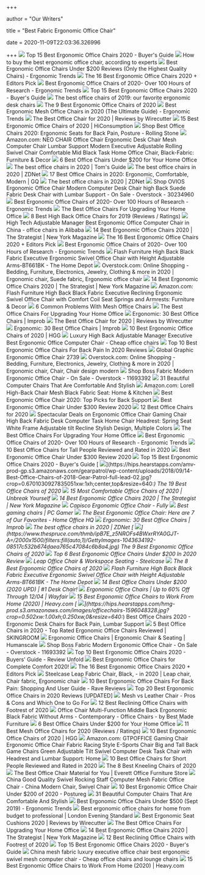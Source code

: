 +++
        
author = "Our Writers"
        
title = "Best Fabric Ergonomic Office Chair"
        
date = 2020-11-09T22:03:36.326996
        
+++
[ ![](https://www.republiclab.com/wp-content/uploads/2017/08/best-ergonomic-office-chairs-thumbnail.jpg)](https://www.republiclab.com/wp-content/uploads/2017/08/best-ergonomic-office-chairs-thumbnail.jpg) Top 15 Best Ergonomic Office Chairs 2020 - Buyer's Guide
[ ![](https://media2.s-nbcnews.com/i/newscms/2020_25/3390893/ergonomic-office-chairs-kr-2x1-tease-200618_38008296185ce90fd52b401caf79df24.jpg)](https://media2.s-nbcnews.com/i/newscms/2020_25/3390893/ergonomic-office-chairs-kr-2x1-tease-200618_38008296185ce90fd52b401caf79df24.jpg) How to buy the best ergonomic office chair, according to experts
[ ![](http://ergonomictrends.com/wp-content/uploads/2018/01/best-ergonomic-office-chairs-under-200.png)](http://ergonomictrends.com/wp-content/uploads/2018/01/best-ergonomic-office-chairs-under-200.png) Best Ergonomic Office Chairs Under $200 Reviews (Only the Highest Quality  Chairs) - Ergonomic Trends
[ ![](https://www.omnicoreagency.com/wp-content/uploads/2020/01/Steelcase-Gesture-Chair-List.jpg)](https://www.omnicoreagency.com/wp-content/uploads/2020/01/Steelcase-Gesture-Chair-List.jpg) The 16 Best Ergonomic Office Chairs 2020 + Editors Pick
[ ![](http://ergonomictrends.com/wp-content/uploads/2018/06/OWLN-Mesh-Office-Chair-review.jpg)](http://ergonomictrends.com/wp-content/uploads/2018/06/OWLN-Mesh-Office-Chair-review.jpg) Best Ergonomic Office Chairs of 2020- Over 100 Hours of Research - Ergonomic  Trends
[ ![](https://www.republiclab.com/wp-content/uploads/2017/08/Steelcase-Leap-fabric-Chair.jpg)](https://www.republiclab.com/wp-content/uploads/2017/08/Steelcase-Leap-fabric-Chair.jpg) Top 15 Best Ergonomic Office Chairs 2020 - Buyer's Guide
[ ![](https://www.gannett-cdn.com/presto/2019/10/14/USAT/1c80747a-b74b-4023-9ced-f08a880485a2-Office-Chair-TBRN-Hero.jpg?auto=webp&crop=4977,2800,x0,y0&format=pjpg&width=1200)](https://www.gannett-cdn.com/presto/2019/10/14/USAT/1c80747a-b74b-4023-9ced-f08a880485a2-Office-Chair-TBRN-Hero.jpg?auto=webp&crop=4977,2800,x0,y0&format=pjpg&width=1200) The best office chairs of 2019: our favorite ergonomic desk chairs
[ ![](https://www.thespruce.com/thmb/Jaw0WWmqQpaRFI_-NRAlG5n38jE=/900x0/filters:no_upscale():max_bytes(150000):strip_icc()/ScreenShot2019-06-11at11.37.40AM-e3c3909c6da94f0d90e0ec7ed8c58ed1.png)](https://www.thespruce.com/thmb/Jaw0WWmqQpaRFI_-NRAlG5n38jE=/900x0/filters:no_upscale():max_bytes(150000):strip_icc()/ScreenShot2019-06-11at11.37.40AM-e3c3909c6da94f0d90e0ec7ed8c58ed1.png) The 9 Best Ergonomic Office Chairs of 2020
[ ![](http://ergonomictrends.com/wp-content/uploads/2019/12/best-mesh-office-chairs.jpg)](http://ergonomictrends.com/wp-content/uploads/2019/12/best-mesh-office-chairs.jpg) Best Ergonomic Mesh Office Chairs in 2020 (The Ultimate Guide) - Ergonomic  Trends
[ ![](https://cdn.thewirecutter.com/wp-content/media/2020/09/officechairs-2048px-9607.jpg?auto=webp&crop=1.91:1&width=1200)](https://cdn.thewirecutter.com/wp-content/media/2020/09/officechairs-2048px-9607.jpg?auto=webp&crop=1.91:1&width=1200) The Best Office Chair for 2020 | Reviews by Wirecutter
[ ![](https://cdn.hiconsumption.com/wp-content/uploads/2020/05/Best-Ergonomic-Office-Chairs-FB.jpg)](https://cdn.hiconsumption.com/wp-content/uploads/2020/05/Best-Ergonomic-Office-Chairs-FB.jpg) 15 Best Ergonomic Office Chairs of 2020 | HiConsumption
[ ![](https://www.rollingstone.com/wp-content/uploads/2020/04/office-chairs.jpg?w=1024)](https://www.rollingstone.com/wp-content/uploads/2020/04/office-chairs.jpg?w=1024) Shop Best Office Chairs 2020: Ergonomic Seats for Back Pain, Posture -  Rolling Stone
[ ![](https://m.media-amazon.com/images/I/71+P9c1LxoL._AC_UL400_.jpg)](https://m.media-amazon.com/images/I/71+P9c1LxoL._AC_UL400_.jpg) Amazon.com: NEO CHAIR Office Chair Ergonomic Desk Chair Mesh Computer Chair  Lumbar Support Modern Executive Adjustable Rolling Swivel Chair Comfortable  Mid Black Task Home Office Chair, Black-Fabric: Furniture & Decor
[ ![](https://www.firstforwomen.com/wp-content/uploads/sites/2/2020/06/1200x675-23.png?w=953)](https://www.firstforwomen.com/wp-content/uploads/sites/2/2020/06/1200x675-23.png?w=953) 6 Best Office Chairs Under $200 for Your Home Office
[ ![](https://cdn.mos.cms.futurecdn.net/chg3AGHkpwVFcZeK26TKuA-1200-80.jpg)](https://cdn.mos.cms.futurecdn.net/chg3AGHkpwVFcZeK26TKuA-1200-80.jpg) The best office chairs in 2020 | Tom's Guide
[ ![](https://zdnet2.cbsistatic.com/hub/i/2020/01/17/5a3e28b6-25e0-42f9-841a-c92fd9e577c3/office-chair-5.jpg)](https://zdnet2.cbsistatic.com/hub/i/2020/01/17/5a3e28b6-25e0-42f9-841a-c92fd9e577c3/office-chair-5.jpg) The best office chairs in 2020 | ZDNet
[ ![](https://media.gq.com/photos/5f12159f97f256cb0f19314c/master/pass/chairs-v4.jpg)](https://media.gq.com/photos/5f12159f97f256cb0f19314c/master/pass/chairs-v4.jpg) 17 Best Office Chairs in 2020: Ergonomic, Comfortable, Modern | GQ
[ ![](https://zdnet4.cbsistatic.com/hub/i/2020/01/17/8231e246-714d-44bf-8b5e-bebdd66c1d83/office-chair-6.jpg)](https://zdnet4.cbsistatic.com/hub/i/2020/01/17/8231e246-714d-44bf-8b5e-bebdd66c1d83/office-chair-6.jpg) The best office chairs in 2020 | ZDNet
[ ![](https://ak1.ostkcdn.com/images/products/30234960/Ovios-Ergonomic-Office-Chair-Computer-Desk-Chair-Suede-Fabric-Desk-Chair-with-Lumbar-Support-for-Executive-or-Home-Office-4367843b-9f9f-4d29-b6af-63f729a8fa45_600.jpg?impolicy=medium)](https://ak1.ostkcdn.com/images/products/30234960/Ovios-Ergonomic-Office-Chair-Computer-Desk-Chair-Suede-Fabric-Desk-Chair-with-Lumbar-Support-for-Executive-or-Home-Office-4367843b-9f9f-4d29-b6af-63f729a8fa45_600.jpg?impolicy=medium) Shop OVIOS Ergonomic Office Chair Modern Computer Desk Chair high Back  Suede Fabric Desk Chair with Lumbar Support - On Sale - Overstock - 30234960
[ ![](http://ergonomictrends.com/wp-content/uploads/2019/04/clatina-high-back-office-chair-review.jpg)](http://ergonomictrends.com/wp-content/uploads/2019/04/clatina-high-back-office-chair-review.jpg) Best Ergonomic Office Chairs of 2020- Over 100 Hours of Research - Ergonomic  Trends
[ ![](https://specials-images.forbesimg.com/imageserve/5eea485bdb3b680006a1e736/960x0.jpg?cropX1=0&cropX2=800&cropY1=233&cropY2=766)](https://specials-images.forbesimg.com/imageserve/5eea485bdb3b680006a1e736/960x0.jpg?cropX1=0&cropX2=800&cropY1=233&cropY2=766) The Best Office Chairs For Upgrading Your Home Office
[ ![](https://www.btod.com/blog/wp-content/uploads/2019/03/best-high-back-chairs-4-best-fabric-3.jpg)](https://www.btod.com/blog/wp-content/uploads/2019/03/best-high-back-chairs-4-best-fabric-3.jpg) 8 Best High Back Office Chairs for 2019 (Reviews / Ratings)
[ ![](http://www.foshanchairs.com/wp-content/uploads/2018/01/Luxury-High-Back-Full-Mesh-Boss-Executive-Best-Ergonomic-Office-Chair-1-480x480.jpg)](http://www.foshanchairs.com/wp-content/uploads/2018/01/Luxury-High-Back-Full-Mesh-Boss-Executive-Best-Ergonomic-Office-Chair-1-480x480.jpg) High Tech Adjustable Manager Best Ergonomic Office Computer Chair in China  - office chairs in Alibaba
[ ![](https://pyxis.nymag.com/v1/imgs/c53/d8a/534ec22ae12afb42834a3cd7f87090e4b9-modway-01-.rdeep-vertical.w245.jpg)](https://pyxis.nymag.com/v1/imgs/c53/d8a/534ec22ae12afb42834a3cd7f87090e4b9-modway-01-.rdeep-vertical.w245.jpg) 14 Best Ergonomic Office Chairs 2020 | The Strategist | New York Magazine
[ ![](https://www.omnicoreagency.com/wp-content/uploads/2020/05/Autonomous-Ergo-Chair-2-List-2.jpg)](https://www.omnicoreagency.com/wp-content/uploads/2020/05/Autonomous-Ergo-Chair-2-List-2.jpg) The 16 Best Ergonomic Office Chairs 2020 + Editors Pick
[ ![](http://ergonomictrends.com/wp-content/uploads/2019/01/Komene-Ergonomic-Office-Chair.jpg)](http://ergonomictrends.com/wp-content/uploads/2019/01/Komene-Ergonomic-Office-Chair.jpg) Best Ergonomic Office Chairs of 2020- Over 100 Hours of Research - Ergonomic  Trends
[ ![](https://images.homedepot-static.com/productImages/8a39687e-41cb-472e-b53a-ac80553d31f0/svn/black-flash-furniture-office-chairs-bt661bk-64_600.jpg)](https://images.homedepot-static.com/productImages/8a39687e-41cb-472e-b53a-ac80553d31f0/svn/black-flash-furniture-office-chairs-bt661bk-64_600.jpg) Flash Furniture High Back Black Fabric Executive Ergonomic Swivel Office  Chair with Height Adjustable Arms-BT661BK - The Home Depot
[ ![](https://i.pinimg.com/736x/14/94/f6/1494f6221d239f0967fcccdeaa230166.jpg)](https://i.pinimg.com/736x/14/94/f6/1494f6221d239f0967fcccdeaa230166.jpg) Overstock.com: Online Shopping - Bedding, Furniture, Electronics, Jewelry,  Clothing & more in 2020 | Ergonomic chair, Suede fabric, Ergonomic office  chair
[ ![](https://pyxis.nymag.com/v1/imgs/ca0/376/4360d10cf1bdff0c2bf6ac48c8dd8b9581-mirra-01-.2x.rsquare.w600.jpg)](https://pyxis.nymag.com/v1/imgs/ca0/376/4360d10cf1bdff0c2bf6ac48c8dd8b9581-mirra-01-.2x.rsquare.w600.jpg) 14 Best Ergonomic Office Chairs 2020 | The Strategist | New York Magazine
[ ![](https://images-na.ssl-images-amazon.com/images/I/81-7wwbT7vL._AC_SL1500_.jpg)](https://images-na.ssl-images-amazon.com/images/I/81-7wwbT7vL._AC_SL1500_.jpg) Amazon.com: Flash Furniture High Back Black Fabric Executive Reclining  Ergonomic Swivel Office Chair with Comfort Coil Seat Springs and Armrests:  Furniture & Decor
[ ![](https://www.btod.com/blog/wp-content/uploads/2017/01/mesh-office-chairs-6-common-problems-blog-header.jpg)](https://www.btod.com/blog/wp-content/uploads/2017/01/mesh-office-chairs-6-common-problems-blog-header.jpg) 6 Common Problems With Mesh Office Chairs
[ ![](https://specials-images.forbesimg.com/imageserve/5f203f62953761c471e7740d/960x0.jpg?fit=scale)](https://specials-images.forbesimg.com/imageserve/5f203f62953761c471e7740d/960x0.jpg?fit=scale) The Best Office Chairs For Upgrading Your Home Office
[ ![](https://cdn.improb.com/wp-content/uploads/2018/07/BestOffice-Ergonomic-PU-Leather-High-Back-Office-Chair.png)](https://cdn.improb.com/wp-content/uploads/2018/07/BestOffice-Ergonomic-PU-Leather-High-Back-Office-Chair.png) Ergonomic: 30 Best Office Chairs | Improb
[ ![](https://d1b5h9psu9yexj.cloudfront.net/5707/Herman-Miller-Aeron_20180409-135854_full.jpg)](https://d1b5h9psu9yexj.cloudfront.net/5707/Herman-Miller-Aeron_20180409-135854_full.jpg) The Best Office Chair for 2020 | Reviews by Wirecutter
[ ![](https://cdn.improb.com/wp-content/uploads/2017/12/23-Best-Ergonomic-Office-Chairs.jpg)](https://cdn.improb.com/wp-content/uploads/2017/12/23-Best-Ergonomic-Office-Chairs.jpg) Ergonomic: 30 Best Office Chairs | Improb
[ ![](https://mljzsatzn43z.i.optimole.com/tP-GR8Q-jGG1Vx7N/w:371/h:412/q:90/dpr:2.6/https://www.highgroundgaming.com/wp-content/uploads/2020/08/HGG-Best-Ergonomic-Office-Chairs.jpg)](https://mljzsatzn43z.i.optimole.com/tP-GR8Q-jGG1Vx7N/w:371/h:412/q:90/dpr:2.6/https://www.highgroundgaming.com/wp-content/uploads/2020/08/HGG-Best-Ergonomic-Office-Chairs.jpg) 10 Best Ergonomic Office Chairs of 2020 | HGG
[ ![](http://www.rongfuofficechair.com/wp-content/uploads/2018/01/Luxury-High-Back-Full-Mesh-Boss-Executive-Best-Ergonomic-Office-Chair-3-480x480.jpg)](http://www.rongfuofficechair.com/wp-content/uploads/2018/01/Luxury-High-Back-Full-Mesh-Boss-Executive-Best-Ergonomic-Office-Chair-3-480x480.jpg) Luxury High Back Adjustable Manager Executive Best Ergonomic Office  Computer Chair - Cheap office chairs
[ ![](https://tinygrab.com/wp-content/uploads/2020/03/Ergonomic-Office-Chairs-For-Back-Pain.png)](https://tinygrab.com/wp-content/uploads/2020/03/Ergonomic-Office-Chairs-For-Back-Pain.png) Top 10 Best Ergonomic Office Chairs For Back Pain In 2020 Reviews
[ ![](https://cdn11.bigcommerce.com/s-i16nt17fuj/images/stencil/1280x1280/products/1281/3634/GL-2739-2__37297.1549473233.jpg?c=2)](https://cdn11.bigcommerce.com/s-i16nt17fuj/images/stencil/1280x1280/products/1281/3634/GL-2739-2__37297.1549473233.jpg?c=2) Global Graphic Ergonomic Office Chair 2739
[ ![](https://i.pinimg.com/736x/45/9a/3f/459a3f429abc0cfff83964a06e3d19f6.jpg)](https://i.pinimg.com/736x/45/9a/3f/459a3f429abc0cfff83964a06e3d19f6.jpg) Overstock.com: Online Shopping - Bedding, Furniture, Electronics, Jewelry,  Clothing & more in 2020 | Ergonomic chair, Chair, Chair design modern
[ ![](https://ak1.ostkcdn.com/images/products/11693392/Boss-Fabric-Modern-Ergonomic-Office-Chair-501ceb14-b333-4dbf-8eaf-8012d4b68ec5_600.jpg?impolicy=medium)](https://ak1.ostkcdn.com/images/products/11693392/Boss-Fabric-Modern-Ergonomic-Office-Chair-501ceb14-b333-4dbf-8eaf-8012d4b68ec5_600.jpg?impolicy=medium) Shop Boss Fabric Modern Ergonomic Office Chair - On Sale - Overstock -  11693392
[ ![](http://cdn.home-designing.com/wp-content/uploads/2018/08/Black-And-White-Computer-Chair-With-Neck-Support-Ergonomic-Rolling-Office-Chair-600x600.jpg)](http://cdn.home-designing.com/wp-content/uploads/2018/08/Black-And-White-Computer-Chair-With-Neck-Support-Ergonomic-Rolling-Office-Chair-600x600.jpg) 31 Beautiful Computer Chairs That Are Comfortable And Stylish
[ ![](https://images-na.ssl-images-amazon.com/images/I/41keTncjeiL._AC_.jpg)](https://images-na.ssl-images-amazon.com/images/I/41keTncjeiL._AC_.jpg) Amazon.com: Lorell High-Back Chair Mesh Black Fabric Seat: Home & Kitchen
[ ![](https://www.pcguide.com/wp-content/uploads/2019/04/best-ergonomic-office-chair-1200x675.jpg)](https://www.pcguide.com/wp-content/uploads/2019/04/best-ergonomic-office-chair-1200x675.jpg) Best Ergonomic Office Chair 2020: Top Picks for Back Support
[ ![](https://chairinstitute.com/wp-content/uploads/2019/05/Best-Ergonomic-Office-Chair-Under-300-Review-Serta-Works-Fabric-Left-View-Chair-Institute.jpg)](https://chairinstitute.com/wp-content/uploads/2019/05/Best-Ergonomic-Office-Chair-Under-300-Review-Serta-Works-Fabric-Left-View-Chair-Institute.jpg) Best Ergonomic Office Chair Under $300 Review 2020
[ ![](https://www.btod.com/blog/wp-content/uploads/2019/02/embody-hm.jpg)](https://www.btod.com/blog/wp-content/uploads/2019/02/embody-hm.jpg) 12 Best Office Chairs for 2020
[ ![](https://images.prod.meredith.com/product/d188581ecdfa6c4f81b2358350266b19/1533426205484/l/ergonomic-office-chair-gaming-chair-high-back-fabric-desk-computer-task-home-chair-headrest-spring-seat-white-frame-adjustable-tilt-recline-stylish-design-and-color-neo-chair-jubilant-h-gray)](https://images.prod.meredith.com/product/d188581ecdfa6c4f81b2358350266b19/1533426205484/l/ergonomic-office-chair-gaming-chair-high-back-fabric-desk-computer-task-home-chair-headrest-spring-seat-white-frame-adjustable-tilt-recline-stylish-design-and-color-neo-chair-jubilant-h-gray) Spectacular Deals on Ergonomic Office Chair Gaming Chair High Back Fabric  Desk Computer Task Home Chair Headrest: Spring Seat White Frame Adjustable  tilt Recline Stylish Design, Multiple Colors
[ ![](https://specials-images.forbesimg.com/imageserve/5eea4a651b50250006e83c78/960x0.jpg?fit=scale)](https://specials-images.forbesimg.com/imageserve/5eea4a651b50250006e83c78/960x0.jpg?fit=scale) The Best Office Chairs For Upgrading Your Home Office
[ ![](http://ergonomictrends.com/wp-content/uploads/2017/07/best-office-chairs-reviews-1.png)](http://ergonomictrends.com/wp-content/uploads/2017/07/best-office-chairs-reviews-1.png) Best Ergonomic Office Chairs of 2020- Over 100 Hours of Research - Ergonomic  Trends
[ ![](https://www.theworkbuzz.com/wp-content/uploads/2020/02/best-office-chairs-for-tall-people.jpg)](https://www.theworkbuzz.com/wp-content/uploads/2020/02/best-office-chairs-for-tall-people.jpg) 10 Best Office Chairs for Tall People Reviewed and Rated in 2020
[ ![](https://chairinstitute.com/wp-content/uploads/2019/05/Best-Ergonomic-Office-Chair-Under-300-Review-Serta-Works-Fabric-Right-Main-Chair-Institute.jpg)](https://chairinstitute.com/wp-content/uploads/2019/05/Best-Ergonomic-Office-Chair-Under-300-Review-Serta-Works-Fabric-Right-Main-Chair-Institute.jpg) Best Ergonomic Office Chair Under $300 Review 2020
[ ![](https://www.republiclab.com/wp-content/uploads/2017/08/White-Ergonomic-Leather-Chair-by-GM-Seating.jpg)](https://www.republiclab.com/wp-content/uploads/2017/08/White-Ergonomic-Leather-Chair-by-GM-Seating.jpg) Top 15 Best Ergonomic Office Chairs 2020 - Buyer's Guide
[ ![](https://hips.hearstapps.com/amv-prod-gp.s3.amazonaws.com/gearpatrol/wp-content/uploads/2018/09/14-Best-Office-Chairs-of-2018-Gear-Patrol-full-lead-02.jpg?crop=0.6701030927835051xw:1xh;center,top&resize=640:*)](https://hips.hearstapps.com/amv-prod-gp.s3.amazonaws.com/gearpatrol/wp-content/uploads/2018/09/14-Best-Office-Chairs-of-2018-Gear-Patrol-full-lead-02.jpg?crop=0.6701030927835051xw:1xh;center,top&resize=640:*) The 19 Best Office Chairs of 2020
[ ![](https://m.media-amazon.com/images/I/518YLQETYdL.jpg)](https://m.media-amazon.com/images/I/518YLQETYdL.jpg) 15 Most Comfortable Office Chairs of 2020 | Unbreak Yourself
[ ![](https://pyxis.nymag.com/v1/imgs/cb6/eef/ae55a9214bd9b16662bf652899ba601d06-aeron-01-.rdeep-vertical.w245.jpg)](https://pyxis.nymag.com/v1/imgs/cb6/eef/ae55a9214bd9b16662bf652899ba601d06-aeron-01-.rdeep-vertical.w245.jpg) 14 Best Ergonomic Office Chairs 2020 | The Strategist | New York Magazine
[ ![](https://www.fully.com/media/catalog/product/cache/98207abf3b475baeffaf823b5f6edc92/f/u/fully-capisco-chair-era-slate-black-bg-01_1.jpg)](https://www.fully.com/media/catalog/product/cache/98207abf3b475baeffaf823b5f6edc92/f/u/fully-capisco-chair-era-slate-black-bg-01_1.jpg) Capisco Ergonomic Office Chair - Fully
[ ![](https://cdn.mos.cms.futurecdn.net/eTsGaLnVkpozHC9CqhA6dK-1200-80.jpg)](https://cdn.mos.cms.futurecdn.net/eTsGaLnVkpozHC9CqhA6dK-1200-80.jpg) Best gaming chairs | PC Gamer
[ ![](https://homeofficehq.net/wp-content/uploads/2018/07/best-office-chair-with-best-office-chair-how-to-carefully-pick-e1530825029981.jpg)](https://homeofficehq.net/wp-content/uploads/2018/07/best-office-chair-with-best-office-chair-how-to-carefully-pick-e1530825029981.jpg) The Best Ergonomic Office Chair: Here are 7 of Our Favorites - Home Office  HQ
[ ![](https://cdn.improb.com/wp-content/uploads/2018/07/AmazonBasics-High-Back-Executive-Chair.png)](https://cdn.improb.com/wp-content/uploads/2018/07/AmazonBasics-High-Back-Executive-Chair.png) Ergonomic: 30 Best Office Chairs | Improb
[ ![](https://zdnet4.cbsistatic.com/hub/i/2020/01/17/c0ad1bc6-1ebd-44b4-a35b-3f8aae0e3b21/office-chair-4.jpg)](https://zdnet4.cbsistatic.com/hub/i/2020/01/17/c0ad1bc6-1ebd-44b4-a35b-3f8aae0e3b21/office-chair-4.jpg) The best office chairs in 2020 | ZDNet
[ ![](https://www.thespruce.com/thmb/ipB7E_z5NROFs4BWxrRYA0GJT-A=/2000x1500/filters:fill(auto,1)/GettyImages-1043634192-08517c532b674daea765c47084c6b8a4.jpg)](https://www.thespruce.com/thmb/ipB7E_z5NROFs4BWxrRYA0GJT-A=/2000x1500/filters:fill(auto,1)/GettyImages-1043634192-08517c532b674daea765c47084c6b8a4.jpg) The 9 Best Ergonomic Office Chairs of 2020
[ ![](https://tinygrab.com/wp-content/uploads/2020/04/Best-Ergonomic-Office-Chairs.jpg)](https://tinygrab.com/wp-content/uploads/2020/04/Best-Ergonomic-Office-Chairs.jpg) Top 6 Best Ergonomic Office Chairs Under $200 In 2020 Review
[ ![](https://steelcase-res.cloudinary.com/image/upload/c_fill,dpr_auto,q_70,h_656,w_1166/v1590007512/www.steelcase.com/2020/05/20/20-0140282.jpg)](https://steelcase-res.cloudinary.com/image/upload/c_fill,dpr_auto,q_70,h_656,w_1166/v1590007512/www.steelcase.com/2020/05/20/20-0140282.jpg) Leap Office Chair & Workspace Seating - Steelcase
[ ![](https://www.thebalancesmb.com/thmb/QoAUN1DIBXKdR3IhOGSlQx8FrYQ=/1500x1500/filters:no_upscale():max_bytes(150000):strip_icc()/ModwayArticularErgonomicMeshOfficeChair-5b159d12a474be0038def7d7.jpg)](https://www.thebalancesmb.com/thmb/QoAUN1DIBXKdR3IhOGSlQx8FrYQ=/1500x1500/filters:no_upscale():max_bytes(150000):strip_icc()/ModwayArticularErgonomicMeshOfficeChair-5b159d12a474be0038def7d7.jpg) The 8 Best Ergonomic Office Chairs of 2020
[ ![](https://images.homedepot-static.com/productImages/a2054772-c8ef-4f36-86f6-7cc5afcceeb4/svn/black-flash-furniture-office-chairs-bt661bk-40_600.jpg)](https://images.homedepot-static.com/productImages/a2054772-c8ef-4f36-86f6-7cc5afcceeb4/svn/black-flash-furniture-office-chairs-bt661bk-40_600.jpg) Flash Furniture High Back Black Fabric Executive Ergonomic Swivel Office  Chair with Height Adjustable Arms-BT661BK - The Home Depot
[ ![](https://www.geekyoffices.com/wp-content/uploads/2019/12/Duramont-Ergonomic-Budget-Office-Chair-300x300.jpg)](https://www.geekyoffices.com/wp-content/uploads/2019/12/Duramont-Ergonomic-Budget-Office-Chair-300x300.jpg) 14 Best Office Chairs Under $200 (2020 UPD) | #1 Desk Chair!
[ ![](https://secure.img1-fg.wfcdn.com/im/61938899/resize-h600-w600%5Ecompr-r85/1019/10199510/Ergonomic+Office+Chairs.jpg)](https://secure.img1-fg.wfcdn.com/im/61938899/resize-h600-w600%5Ecompr-r85/1019/10199510/Ergonomic+Office+Chairs.jpg) Ergonomic Office Chairs | Up to 60% Off Through 12/04 | Wayfair
[ ![](https://heavy.com/wp-content/uploads/2020/04/duramont-ergonomic-office-chair.jpg?quality=65&strip=all&w=425)](https://heavy.com/wp-content/uploads/2020/04/duramont-ergonomic-office-chair.jpg?quality=65&strip=all&w=425) 15 Best Ergonomic Office Chairs to Work From Home (2020) | Heavy.com
[ ![](https://hips.hearstapps.com/hmg-prod.s3.amazonaws.com/images/officechairs-1596048328.jpg?crop=0.502xw:1.00xh;0.250xw,0&resize=640:*)](https://hips.hearstapps.com/hmg-prod.s3.amazonaws.com/images/officechairs-1596048328.jpg?crop=0.502xw:1.00xh;0.250xw,0&resize=640:*) Best Office Chairs 2020 - Ergonomic Desk Chairs for Back Pain, Lumbar  Support
[ ![](http://skingroom.com/wp-content/uploads/2018/04/Herman-Miller-Embody-Chair-with-adjustable-arms.jpg)](http://skingroom.com/wp-content/uploads/2018/04/Herman-Miller-Embody-Chair-with-adjustable-arms.jpg) 5 Best Office Chairs in 2020 - Top Rated Ergonomic Office Chairs Reviewed |  SKINGROOM
[ ![](https://www.humanscale.com/userFiles/images/seating/summa/summa_product.jpg)](https://www.humanscale.com/userFiles/images/seating/summa/summa_product.jpg) Ergonomic Office Chairs | Ergonomic Chair & Seating | Humanscale
[ ![](https://ak1.ostkcdn.com/images/products/11693392/Boss-Fabric-Modern-Ergonomic-Office-Chair-c018fd2b-6656-422a-9a11-3ea61d06ea13_600.jpg?impolicy=medium)](https://ak1.ostkcdn.com/images/products/11693392/Boss-Fabric-Modern-Ergonomic-Office-Chair-c018fd2b-6656-422a-9a11-3ea61d06ea13_600.jpg?impolicy=medium) Shop Boss Fabric Modern Ergonomic Office Chair - On Sale - Overstock -  11693392
[ ![](https://www.reviewunfold.com/wp-content/uploads/2019/11/Neo-Chair-Ergonomic-Office-Chair-Gaming-Chair.jpg)](https://www.reviewunfold.com/wp-content/uploads/2019/11/Neo-Chair-Ergonomic-Office-Chair-Gaming-Chair.jpg) Top 10 Best Ergonomic Office Chairs 2020 - Buyers' Guide - Review Unfold
[ ![](https://d31xx0fh1q6nlw.cloudfront.net/wp-content/uploads/2019/07/best-ergonomic-office-chairs.jpg)](https://d31xx0fh1q6nlw.cloudfront.net/wp-content/uploads/2019/07/best-ergonomic-office-chairs.jpg) Best Ergonomic Office Chairs for Complete Comfort 2020!
[ ![](https://www.omnicoreagency.com/wp-content/uploads/2020/01/The-Walker-Adjustable-Office-Chair-List.jpg)](https://www.omnicoreagency.com/wp-content/uploads/2020/01/The-Walker-Adjustable-Office-Chair-List.jpg) The 16 Best Ergonomic Office Chairs 2020 + Editors Pick
[ ![](https://i.pinimg.com/474x/92/f6/75/92f67521e3ce3fd42adcbb8211e4cb7d.jpg)](https://i.pinimg.com/474x/92/f6/75/92f67521e3ce3fd42adcbb8211e4cb7d.jpg) Steelcase Leap Fabric Chair, Black, - in 2020 | Leap chair, Chair fabric, Ergonomic  chair
[ ![](https://www.ravereviews.org/wp-content/uploads/2019/01/RAVE-OfficeChairBackPain-IntroAeron2.jpg)](https://www.ravereviews.org/wp-content/uploads/2019/01/RAVE-OfficeChairBackPain-IntroAeron2.jpg) 10 Best Ergonomic Office Chairs For Back Pain: Shopping And User Guide -  Rave Reviews
[ ![](http://gameslearningsociety.org/wp-content/uploads/2018/05/Best-Ergonomic-Office-Chair.jpg)](http://gameslearningsociety.org/wp-content/uploads/2018/05/Best-Ergonomic-Office-Chair.jpg) Top 20 Best Ergonomic Office Chairs in 2020 Reviews [UPDATED]
[ ![](https://cdn.autonomous.ai/static/upload/images/product/image/office-chair-20.53.jpg)](https://cdn.autonomous.ai/static/upload/images/product/image/office-chair-20.53.jpg) Mesh vs Leather Chair - Pros & Cons and Which One to Go For
[ ![](https://aguidepro.com/wp-content/uploads/2019/08/Hbada-Ergonomic-Office-Recliner-Chair.jpg)](https://aguidepro.com/wp-content/uploads/2019/08/Hbada-Ergonomic-Office-Recliner-Chair.jpg) 12 Best Reclining Office Chairs with Footrest of 2020
[ ![](https://st.hzcdn.com/simgs/f241970209b946f0_4-9336/home-design.jpg)](https://st.hzcdn.com/simgs/f241970209b946f0_4-9336/home-design.jpg) Office Chair Multi-Function Middle Back Ergonomic Black Fabric Without Arms  - Contemporary - Office Chairs - by Best Made Furniture
[ ![](https://www.firstforwomen.com/wp-content/uploads/sites/2/2019/03/9-best-desk-chair-under-200-first-for-women-serta-twill-chair.jpg?w=750)](https://www.firstforwomen.com/wp-content/uploads/sites/2/2019/03/9-best-desk-chair-under-200-first-for-women-serta-twill-chair.jpg?w=750) 6 Best Office Chairs Under $200 for Your Home Office
[ ![](https://www.btod.com/blog/wp-content/uploads/2019/03/best-mesh-office-1-best-all-mesh.jpg)](https://www.btod.com/blog/wp-content/uploads/2019/03/best-mesh-office-1-best-all-mesh.jpg) 11 Best Mesh Office Chairs for 2020 (Reviews / Ratings)
[ ![](https://mljzsatzn43z.i.optimole.com/tP-GR8Q-1qDQCMr4/w:257/h:400/q:90/dpr:2.6/https://www.highgroundgaming.com/wp-content/uploads/2018/11/Boss-Office-Products-B316-GY-Perfect-Posture-Delux-Fabric-Task-Chair-with-Adjustable-Arms-in-Grey.jpg)](https://mljzsatzn43z.i.optimole.com/tP-GR8Q-1qDQCMr4/w:257/h:400/q:90/dpr:2.6/https://www.highgroundgaming.com/wp-content/uploads/2018/11/Boss-Office-Products-B316-GY-Perfect-Posture-Delux-Fabric-Task-Chair-with-Adjustable-Arms-in-Grey.jpg) 10 Best Ergonomic Office Chairs of 2020 | HGG
[ ![](https://images-na.ssl-images-amazon.com/images/I/61LhtOmchxL._AC_SX522_.jpg)](https://images-na.ssl-images-amazon.com/images/I/61LhtOmchxL._AC_SX522_.jpg) Amazon.com: GTPOFFICE Gaming Chair Ergonomic Office Chair Fabric Racing  Style E-Sports Chair Big and Tall Back Game Chairs Green Adjustable Tilt  Swivel Computer Desk Task Chair with Headrest and Lumbar Support: Home
[ ![](https://www.theworkbuzz.com/wp-content/uploads/2020/02/boss-office-deluxe-fabric-task-chairs.jpg)](https://www.theworkbuzz.com/wp-content/uploads/2020/02/boss-office-deluxe-fabric-task-chairs.jpg) 10 Best Office Chairs for Short People Reviewed and Rated in 2020
[ ![](https://www.thebalancesmb.com/thmb/Gogott9Cn5dsgAGFcnuYq47g-DU=/1050x591/smart/filters:no_upscale()/61S2q6Ls8ML._AC_SL1200_-c1224d5ac15048c8b9b89c060cd1ddba.jpg)](https://www.thebalancesmb.com/thmb/Gogott9Cn5dsgAGFcnuYq47g-DU=/1050x591/smart/filters:no_upscale()/61S2q6Ls8ML._AC_SL1200_-c1224d5ac15048c8b9b89c060cd1ddba.jpg) The 8 Best Kneeling Chairs of 2020
[ ![](https://everettofficefurniture.com/wp-content/uploads/2019/09/Office-Chair-Material.jpg)](https://everettofficefurniture.com/wp-content/uploads/2019/09/Office-Chair-Material.jpg) The Best Office Chair Material for You | Everett Office Furniture Store
[ ![](https://image.made-in-china.com/202f0j00KgufVEeIYnqL/Good-Quality-Swivel-Rocking-Staff-Computer-Mesh-Fabric-Office-Chair.jpg)](https://image.made-in-china.com/202f0j00KgufVEeIYnqL/Good-Quality-Swivel-Rocking-Staff-Computer-Mesh-Fabric-Office-Chair.jpg) China Good Quality Swivel Rocking Staff Computer Mesh Fabric Office Chair -  China Modern Chair, Swivel Chair
[ ![](https://www.postureg.com/wp-content/uploads/2019/09/Best-Ergonomic-Office-Chair-Under-200.jpg)](https://www.postureg.com/wp-content/uploads/2019/09/Best-Ergonomic-Office-Chair-Under-200.jpg) 10 Best Ergonomic Office Chair Under $200 of 2020 - Postureg
[ ![](http://cdn.home-designing.com/wp-content/uploads/2018/08/Beige-Computer-Chair-Ergonomic-Office-Chair-Ikea-HATTEFJ%C3%84LL-Swivel-600x600.jpg)](http://cdn.home-designing.com/wp-content/uploads/2018/08/Beige-Computer-Chair-Ergonomic-Office-Chair-Ikea-HATTEFJ%C3%84LL-Swivel-600x600.jpg) 31 Beautiful Computer Chairs That Are Comfortable And Stylish
[ ![](http://ergonomictrends.com/wp-content/uploads/2019/08/best-ergonomic-office-chairs-under-500.jpg)](http://ergonomictrends.com/wp-content/uploads/2019/08/best-ergonomic-office-chairs-under-500.jpg) Best Ergonomic Office Chairs Under $500 (Sept 2019) - Ergonomic Trends
[ ![](https://static.standard.co.uk/s3fs-public/thumbnails/image/2020/06/19/10/office-chairs.jpg?w968)](https://static.standard.co.uk/s3fs-public/thumbnails/image/2020/06/19/10/office-chairs.jpg?w968) Best ergonomic office chairs for home from budget to professional | London  Evening Standard
[ ![](https://cdn.thewirecutter.com/wp-content/media/2020/09/ergonomicseatcushions2020-2048-9754.jpg?auto=webp&crop=1.91:1&width=1200)](https://cdn.thewirecutter.com/wp-content/media/2020/09/ergonomicseatcushions2020-2048-9754.jpg?auto=webp&crop=1.91:1&width=1200) Best Ergonomic Seat Cushions 2020 | Reviews by Wirecutter
[ ![](https://thumbor.forbes.com/thumbor/711x1028/https://specials-images.forbesimg.com/imageserve/5eea4d186ef66b0006115587/0x800.jpg?fit=scale)](https://thumbor.forbes.com/thumbor/711x1028/https://specials-images.forbesimg.com/imageserve/5eea4d186ef66b0006115587/0x800.jpg?fit=scale) The Best Office Chairs For Upgrading Your Home Office
[ ![](https://pyxis.nymag.com/v1/imgs/a33/471/a93ccf6393ca3a3f138b1d39db56c3b546-kneeling-02-.2x.rsquare.w600.jpg)](https://pyxis.nymag.com/v1/imgs/a33/471/a93ccf6393ca3a3f138b1d39db56c3b546-kneeling-02-.2x.rsquare.w600.jpg) 14 Best Ergonomic Office Chairs 2020 | The Strategist | New York Magazine
[ ![](https://m.media-amazon.com/images/I/41tCgtX+4VL.jpg)](https://m.media-amazon.com/images/I/41tCgtX+4VL.jpg) 12 Best Reclining Office Chairs with Footrest of 2020
[ ![](https://www.republiclab.com/wp-content/uploads/2017/08/Ergohuman-chair-by-Eurotech.jpg)](https://www.republiclab.com/wp-content/uploads/2017/08/Ergohuman-chair-by-Eurotech.jpg) Top 15 Best Ergonomic Office Chairs 2020 - Buyer's Guide
[ ![](http://www.rongfuchairs.com/wp-content/uploads/2017/04/China-mesh-fabric-luxury-executive-office-chair-1-480x480.jpg)](http://www.rongfuchairs.com/wp-content/uploads/2017/04/China-mesh-fabric-luxury-executive-office-chair-1-480x480.jpg) China mesh fabric luxury executive office chair best ergonomic swivel mesh computer  chair - Cheap office chairs and lounge chairs
[ ![](https://heavy.com/wp-content/uploads/2017/03/blue-and-black-mesh-ergonomic-office-chair.jpg?quality=65&strip=all&w=425)](https://heavy.com/wp-content/uploads/2017/03/blue-and-black-mesh-ergonomic-office-chair.jpg?quality=65&strip=all&w=425) 15 Best Ergonomic Office Chairs to Work From Home (2020) | Heavy.com
